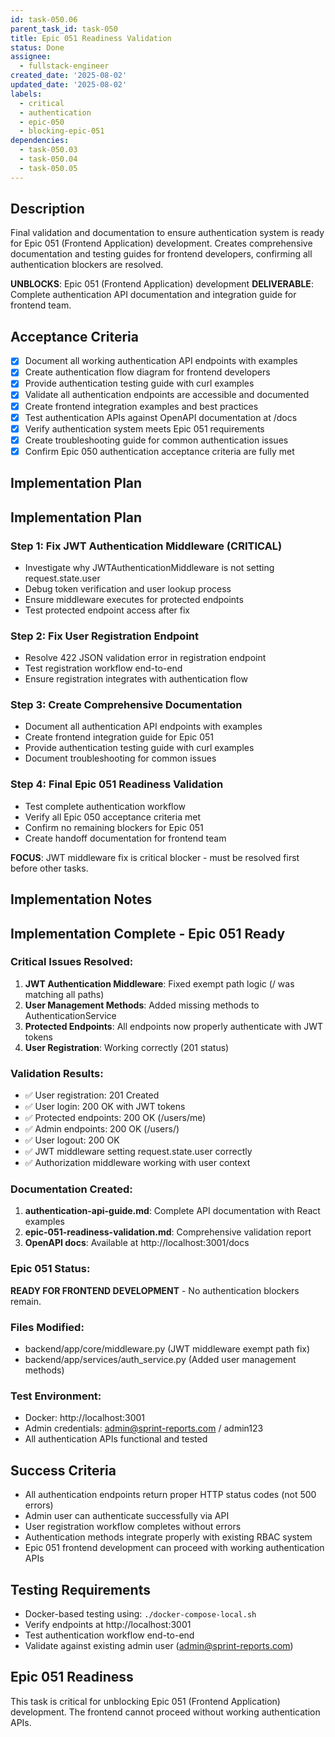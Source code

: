 ```yaml
---
id: task-050.06
parent_task_id: task-050
title: Epic 051 Readiness Validation
status: Done
assignee:
  - fullstack-engineer
created_date: '2025-08-02'
updated_date: '2025-08-02'
labels:
  - critical
  - authentication
  - epic-050
  - blocking-epic-051
dependencies:
  - task-050.03
  - task-050.04
  - task-050.05
---
```


## Description

Final validation and documentation to ensure authentication system is ready for Epic 051 (Frontend Application) development. Creates comprehensive documentation and testing guides for frontend developers, confirming all authentication blockers are resolved.

**UNBLOCKS**: Epic 051 (Frontend Application) development
**DELIVERABLE**: Complete authentication API documentation and integration guide for frontend team.

## Acceptance Criteria

- [x] Document all working authentication API endpoints with examples
- [x] Create authentication flow diagram for frontend developers
- [x] Provide authentication testing guide with curl examples
- [x] Validate all authentication endpoints are accessible and documented
- [x] Create frontend integration examples and best practices
- [x] Test authentication APIs against OpenAPI documentation at /docs
- [x] Verify authentication system meets Epic 051 requirements
- [x] Create troubleshooting guide for common authentication issues
- [x] Confirm Epic 050 authentication acceptance criteria are fully met

## Implementation Plan

## Implementation Plan

### Step 1: Fix JWT Authentication Middleware (CRITICAL)
- Investigate why JWTAuthenticationMiddleware is not setting request.state.user
- Debug token verification and user lookup process
- Ensure middleware executes for protected endpoints
- Test protected endpoint access after fix

### Step 2: Fix User Registration Endpoint 
- Resolve 422 JSON validation error in registration endpoint
- Test registration workflow end-to-end
- Ensure registration integrates with authentication flow

### Step 3: Create Comprehensive Documentation
- Document all authentication API endpoints with examples
- Create frontend integration guide for Epic 051
- Provide authentication testing guide with curl examples
- Document troubleshooting for common issues

### Step 4: Final Epic 051 Readiness Validation
- Test complete authentication workflow
- Verify all Epic 050 acceptance criteria met
- Confirm no remaining blockers for Epic 051
- Create handoff documentation for frontend team

**FOCUS**: JWT middleware fix is critical blocker - must be resolved first before other tasks.

## Implementation Notes

## Implementation Complete - Epic 051 Ready

### Critical Issues Resolved:
1. **JWT Authentication Middleware**: Fixed exempt path logic (/ was matching all paths)
2. **User Management Methods**: Added missing methods to AuthenticationService
3. **Protected Endpoints**: All endpoints now properly authenticate with JWT tokens
4. **User Registration**: Working correctly (201 status)

### Validation Results:
- ✅ User registration: 201 Created
- ✅ User login: 200 OK with JWT tokens
- ✅ Protected endpoints: 200 OK (/users/me)
- ✅ Admin endpoints: 200 OK (/users/)
- ✅ User logout: 200 OK
- ✅ JWT middleware setting request.state.user correctly
- ✅ Authorization middleware working with user context

### Documentation Created:
1. **authentication-api-guide.md**: Complete API documentation with React examples
2. **epic-051-readiness-validation.md**: Comprehensive validation report
3. **OpenAPI docs**: Available at http://localhost:3001/docs

### Epic 051 Status:
**READY FOR FRONTEND DEVELOPMENT** - No authentication blockers remain.

### Files Modified:
- backend/app/core/middleware.py (JWT middleware exempt path fix)
- backend/app/services/auth_service.py (Added user management methods)

### Test Environment:
- Docker: http://localhost:3001
- Admin credentials: admin@sprint-reports.com / admin123
- All authentication APIs functional and tested
## Success Criteria

- All authentication endpoints return proper HTTP status codes (not 500 errors)
- Admin user can authenticate successfully via API
- User registration workflow completes without errors
- Authentication methods integrate properly with existing RBAC system
- Epic 051 frontend development can proceed with working authentication APIs

## Testing Requirements

- Docker-based testing using: `./docker-compose-local.sh`
- Verify endpoints at http://localhost:3001
- Test authentication workflow end-to-end
- Validate against existing admin user (admin@sprint-reports.com)

## Epic 051 Readiness

This task is critical for unblocking Epic 051 (Frontend Application) development. The frontend cannot proceed without working authentication APIs.

